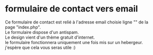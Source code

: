 # formulaire de contact vers email

Ce formulaire de contact est relié à l'adresse email choisie ligne "" de la page "index.php".<br>
Le formulaire dispose d'un antispam.<br>
Le design vient d'un thème gratuit d'internet.<br>
le formulaire fonctionnera uniquement une fois mis sur un hebergeur.<br>
j'espère que cela vous seras utile :) 
